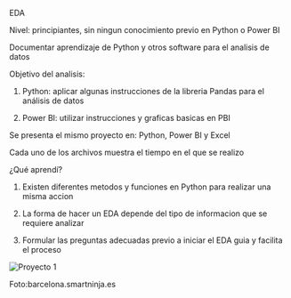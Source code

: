 EDA

Nivel: principiantes, sin ningun conocimiento previo en Python o Power BI

Documentar aprendizaje de Python y otros software para el analisis de datos 

Objetivo del analisis: 

1. Python: aplicar algunas instrucciones de la libreria Pandas para el análisis de datos

2. Power BI: utilizar instrucciones y graficas basicas en PBI 

Se presenta el mismo proyecto en: Python, Power BI y Excel

Cada uno de los archivos muestra el tiempo en el que se realizo


¿Qué aprendí?

1. Existen diferentes metodos y funciones en Python para realizar una misma accion

2. La forma de hacer un EDA depende del tipo de informacion que se requiere analizar

3. Formular las preguntas adecuadas previo a iniciar el EDA guia y facilita el proceso




![Proyecto 1](https://user-images.githubusercontent.com/82233779/171050003-c134fc10-f07b-4b6e-b7ef-7fa562e138b5.PNG)


Foto:barcelona.smartninja.es
